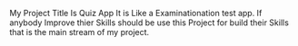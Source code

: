 My Project Title Is Quiz App It is Like a Examinationation test app. If anybody Improve thier Skills should be use this Project for build their Skills that is the main stream of my project.
